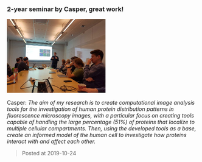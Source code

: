 ### 2-year seminar by Casper, great work!
![image](./images/news_20191024.jpg)


Casper: *The aim of my research is to create computational image analysis tools for the investigation of human protein distribution patterns in fluorescence microscopy images, with a particular focus on creating tools capable of handling the large percentage (51%) of proteins that localize to multiple cellular compartments. Then, using the developed tools as a base, create an informed model of the human cell to investigate how proteins interact with and affect each other.*

> Posted at 2019-10-24




